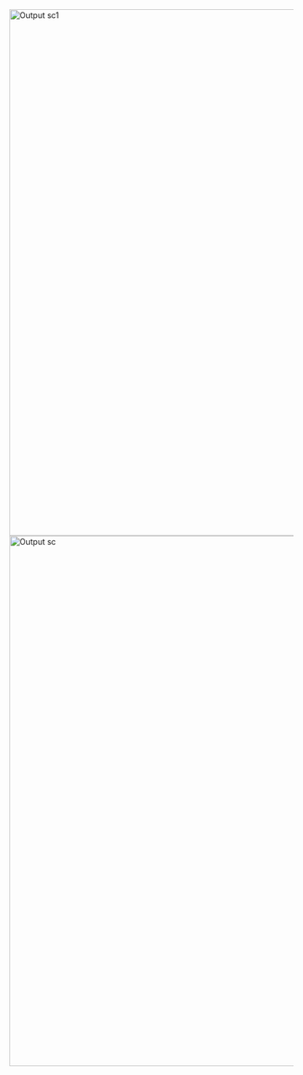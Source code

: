 <img width="934" alt="Output sc1" src="https://github.com/user-attachments/assets/0e794170-0e7c-4945-bfdd-3ff5d30aef95">
<img width="941" alt="Output sc" src="https://github.com/user-attachments/assets/87f2c213-ee85-4275-b0bb-f87c21cdf908">
